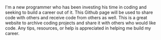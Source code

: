 I'm a new programmer who has been investing his time in coding and seeking to build a career out of it. 
This Github page will be used to share code with others and receive code from others as well. 
This is a great website to archive coding projects and share it with others who would like code. 
Any tips, resources, or help is appreciated in helping me build my career. 
